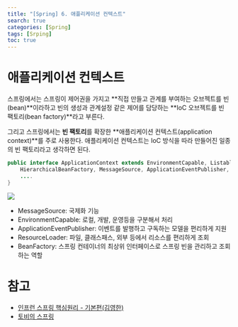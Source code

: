 ```yaml
---
title: "[Spring] 6. 애플리케이션 컨텍스트"
search: true
categories: [Spring]
tags: [Srping]
toc: true
---
```




# 애플리케이션 컨텍스트

스프링에서는 스프링이 제어권을 가지고 **직접 만들고 관계를 부여하는 오브젝트를 빈(bean)**이라하고
빈의 생성과 관계설정 같은 제어를 담당하는 **IoC 오브젝트를 빈 팩토리(bean factory)**라고 부른다.

그리고 스프링에서는 **빈 팩토리**를 확장한 **애플리케이션 컨텍스트(application context)**를 주로 사용한다.
애플리케이션 컨텍스트는 IoC 방식을 따라 만들어진 일종의 빈 팩토리라고 생각하면 된다.

```java
public interface ApplicationContext extends EnvironmentCapable, ListableBeanFactory,
    HierarchicalBeanFactory, MessageSource, ApplicationEventPublisher, ResourcePatternResolver {
    ....
}
```
![]({{site.url}}/assets/img/post/spring/03/img01.PNG)

 - MessageSource: 국제화 기능
 - EnvironmentCapable: 로컬, 개발, 운영등을 구분해서 처리
 - ApplicationEventPublisher: 이벤트를 발행하고 구독하는 모델을 편리하게 지원
 - ResourceLoader: 파일, 클래스패스, 외부 등에서 리소스를 편리하게 조회
 - BeanFactory: 스프링 컨테이너의 최상위 인터페이스로 스프링 빈을 관리하고 조회하는 역할


# 참고

- [인프런 스프링 핵심원리 - 기본편(김영한)](https://www.inflearn.com/course/%EC%8A%A4%ED%94%84%EB%A7%81-%ED%95%B5%EC%8B%AC-%EC%9B%90%EB%A6%AC-%EA%B8%B0%EB%B3%B8%ED%8E%B8/dashboard)
- [토비의 스프링](http://www.kyobobook.co.kr/product/detailViewKor.laf?ejkGb=KOR&mallGb=KOR&barcode=9788960773417&orderClick=LAG&Kc=)
